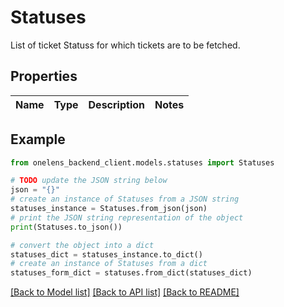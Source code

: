 # Statuses

List of ticket Statuss for which tickets are to be fetched.

## Properties

Name | Type | Description | Notes
------------ | ------------- | ------------- | -------------

## Example

```python
from onelens_backend_client.models.statuses import Statuses

# TODO update the JSON string below
json = "{}"
# create an instance of Statuses from a JSON string
statuses_instance = Statuses.from_json(json)
# print the JSON string representation of the object
print(Statuses.to_json())

# convert the object into a dict
statuses_dict = statuses_instance.to_dict()
# create an instance of Statuses from a dict
statuses_form_dict = statuses.from_dict(statuses_dict)
```
[[Back to Model list]](../README.md#documentation-for-models) [[Back to API list]](../README.md#documentation-for-api-endpoints) [[Back to README]](../README.md)


